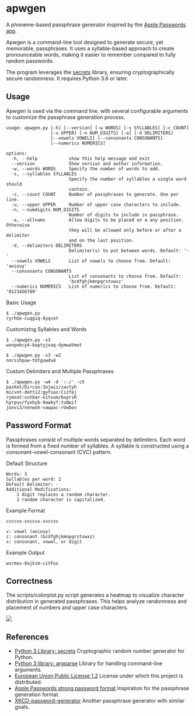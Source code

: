 # apwgen

A phoneme-based passphrase generator inspired by the [Apple Passwords app](https://rmondello.com/2024/10/07/apple-passwords-generated-strong-password-format/).

Apwgen is a command-line tool designed to generate secure, yet memorable, passphrases. It uses a syllable-based approach to create pronounceable words, making it easier to remember compared to fully random passwords.

The program leverages the [secrets](https://docs.python.org/3/library/secrets.html) library, ensuring cryptographically secure randomness. It requires Python 3.6 or later.


## Usage

Apwgen is used via the command line, with several configurable arguments to customize the passphrase generation process.


```
usage: apwgen.py [-h] [--version] [-w WORDS] [-s SYLLABLES] [-c COUNT]
                 [-u UPPER] [-n NUM_DIGITS] [-a] [-d DELIMITERS]
                 [--vowels VOWELS] [--consonants CONSONANTS]
                 [--numerics NUMERICS]

options:
  -h, --help            show this help message and exit
  --version             Show version and author information.
  -w, --words WORDS     Specify the number of words to add.
  -s, --syllables SYLLABLES
                        Specify the number of syllables a single word should
                        contain.
  -c, --count COUNT     Number of passphrases to generate. One per line.
  -u, --upper UPPER     Number of upper case characters to include.
  -n, --numdigits NUM_DIGITS
                        Number of digits to include in passphrase.
  -a, --allnums         Allow digits to be placed on a any position. Otherwise
                        they will be allowed only before or after a delimiter
                        and on the last position.
  -d, --delimiters DELIMITERS
                        Delimiter(s) to put between words. Default: '-'
  --vowels VOWELS       List of vowels to choose from. Default: 'aeiouy'
  --consonants CONSONANTS
                        List of consonants to choose from. Default:
                        'bcdfghjkmnpqrstvwxz'
  --numerics NUMERICS   List of numerics to choose from. Default: '0123456789'
```

Basic Usage

```
$ ./apwgen.py
ryrhUx-cuqgiq-8yqcet
```

Customizing Syllables and Words

```
$ ./apwgen.py -s3
wonpebcy4-baptyjvaq-dymwaVmet

$ ./apwgen.py -s3 -w2
norsihpuw-tUtguwdu4
```

Custom Delimiters and Multiple Passphrases

```
$ ./apwgen.py -w4 -d ':-/' -c5
pazket/Dircax:3ojwiz/zactyh
micvot-detti2:gyfsax:Cizfej
rymxot:vutbar-kitvum/6opriK
hyrpuv/fyxkyb-9awkyf:tuQwif
jonvi3/nenwoh-vawpac-rUwbov
```

## Password Format

Passphrases consist of multiple words separated by delimiters. Each word is formed from a fixed number of syllables. A syllable is constructed using a consonant-vowel-consonant (CVC) pattern.

Default Structure

    Words: 3
    Syllables per word: 2
    Default Delimiter: -
    Additional Modifications:
        1 digit replaces a random character.
        1 random character is capitalized.

Example Format

```
cvccvx-xvccvx-xvccvx

v: vowel (aeiouy)
c: consonant (bcdfghjkmnpqrstvwxz)
x: consonant, vowel, or digit
```

Example Output

```wurmos-8ajkim-citFox```

## Correctness

The scripts/colorplot.py script generates a heatmap to visualize character distribution in generated passphrases. This helps analyze randomness and placement of numbers and upper case characters.

![](distribution.png)


## References

 - [Python 3 Library: secrets](https://docs.python.org/3/library/secrets.html)
Cryptographic random number generator for Python.
 - [Python 3 library: argparse](https://docs.python.org/3/library/argparse.html)
Library for handling command-line arguments.
 - [European Union Public License 1.2](https://joinup.ec.europa.eu/collection/eupl/eupl-text-eupl-12)
License under which this project is distributed.
 - [Apple Passwords strong password format](https://rmondello.com/2024/10/07/apple-passwords-generated-strong-password-format/)
Inspiration for the passphrase generation format.
 - [XKCD-password-generator](https://github.com/redacted/XKCD-password-generator/)
Another passphrase generator with similar goals.
